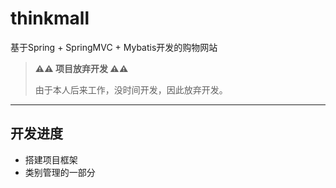 # thinkmall
基于Spring + SpringMVC + Mybatis开发的购物网站

> **⚠️⚠️ 项目放弃开发 ⚠️⚠️** 
>
> 由于本人后来工作，没时间开发，因此放弃开发。

---

## 开发进度
- 搭建项目框架
- 类别管理的一部分
